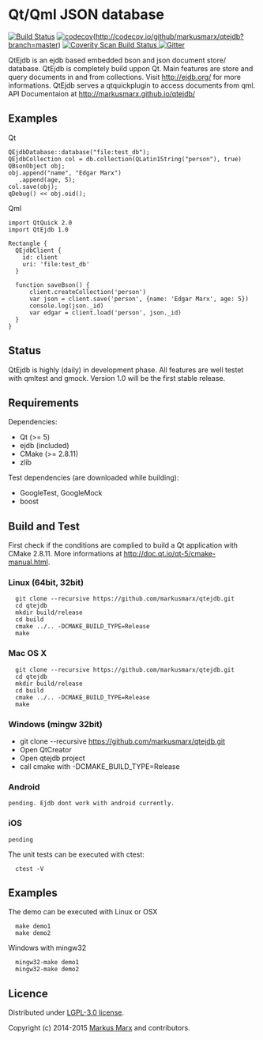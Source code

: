 # Qt/Qml JSON database

[![Build Status](https://travis-ci.org/markusmarx/qtejdb.svg?branch=master)](https://travis-ci.org/markusmarx/qtejdb)
[![codecov](https://codecov.io/gh/markusmarx/qtejdb/branch/develop/graph/badge.svg)](https://codecov.io/gh/markusmarx/qtejdb)(http://codecov.io/github/markusmarx/qtejdb?branch=master)
<a href="https://scan.coverity.com/projects/5815">
  <img alt="Coverity Scan Build Status"
       src="https://scan.coverity.com/projects/5815/badge.svg"/>
</a>
[![Gitter](https://badges.gitter.im/Join%20Chat.svg)](https://gitter.im/markusmarx/qtejdb?utm_source=badge&utm_medium=badge&utm_campaign=pr-badge)

QtEjdb is an ejdb based embedded bson and json document store/ database. QtEjdb is completely build uppon Qt. Main features are store and query documents in and from collections. Visit http://ejdb.org/ for more informations. QtEjdb serves a qtquickplugin to access documents from qml. API Documentaion at http://markusmarx.github.io/qtejdb/

## Examples

Qt
```{c++}
QEjdbDatabase::database("file:test_db");
QEjdbCollection col = db.collection(QLatin1String("person"), true)
QBsonObject obj;
obj.append("name", "Edgar Marx")
   .append(age, 5);
col.save(obj);
qDebug() << obj.oid();
```

Qml
```{qml}
import QtQuick 2.0
import QtEjdb 1.0

Rectangle {
  QEjdbClient {
    id: client
    uri: 'file:test_db'
  }

  function saveBson() {
      client.createCollection('person')
      var json = client.save('person', {name: 'Edgar Marx', age: 5})
      console.log(json._id)
      var edgar = client.load('person', json._id)
  }  
}
```

## Status

QtEjdb is highly (daily) in development phase. All features are well testet with qmltest and gmock. Version 1.0 will be the first stable release.

## Requirements

Dependencies:

  - Qt (>= 5)
  - ejdb (included)
  - CMake (>= 2.8.11)
  - zlib

Test dependencies (are downloaded while building):

  - GoogleTest, GoogleMock
  - boost

## Build and Test

First check if the conditions are complied to build a Qt application with CMake 2.8.11. More informations at http://doc.qt.io/qt-5/cmake-manual.html.


### Linux (64bit, 32bit)

```
  git clone --recursive https://github.com/markusmarx/qtejdb.git
  cd qtejdb
  mkdir build/release
  cd build
  cmake ../.. -DCMAKE_BUILD_TYPE=Release
  make
```

### Mac OS X

```
  git clone --recursive https://github.com/markusmarx/qtejdb.git
  cd qtejdb
  mkdir build/release
  cd build
  cmake ../.. -DCMAKE_BUILD_TYPE=Release
  make
```

### Windows (mingw 32bit)

- git clone --recursive https://github.com/markusmarx/qtejdb.git 
- Open QtCreator
- Open qtejdb project
- call cmake with -DCMAKE_BUILD_TYPE=Release

### Android

```
pending. Ejdb dont work with android currently.
```

### iOS

```
pending
```


The unit tests can be executed with ctest:

```
  ctest -V
```

## Examples

The demo can be executed with
Linux or OSX

```
  make demo1
  make demo2
```

Windows with mingw32

```
  mingw32-make demo1
  mingw32-make demo2
```

## Licence

Distributed under [LGPL-3.0 license](http://opensource.org/licenses/LGPL-3.0).

Copyright (c) 2014-2015 [Markus Marx](mailto:markus.marx@marxenter.de) and contributors.
